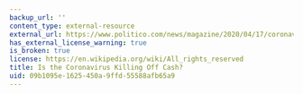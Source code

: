 ```yaml
---
backup_url: ''
content_type: external-resource
external_url: https://www.politico.com/news/magazine/2020/04/17/coronavirus-cash-economy-cashless-paper-money-business-190405?cid=apn
has_external_license_warning: true
is_broken: true
license: https://en.wikipedia.org/wiki/All_rights_reserved
title: Is the Coronavirus Killing Off Cash?
uid: 09b1095e-1625-450a-9ffd-55588afb65a9
---
```

